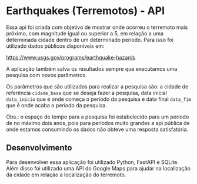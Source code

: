 # Earthquakes (Terremotos) - API

Essa api foi criada com objetivo de mostrar onde
ocorreu o terremoto mais próximo, com magnitude 
igual ou superior a 5, em relação a uma determinada
cidade dentro de um determinado período. Para isso
foi utilizado dados públicos disponíveis em:

<https://www.usgs.gov/programs/earthquake-hazards>

A aplicação também salva os resultados sempre que
executamos uma pesquisa com novos parâmetros. 

Os parâmetros que são utilizados para realizar a 
pesquisa são: a cidade de referência `cidade_base`
que se deseja fazer a pesquisa, data inicial `data_inicio`
que é onde começa o período da pesquisa e data final
`data_fim` que é onde acaba o período da pesquisa. 

Obs.: o espaço de tempo para a pesquisa foi estabelecido
para um período de no máximo dois anos, pois para períodos
muito grandes a api pública de onde estamos consumindo os
dados não obteve uma resposta satisfatória. 

## Desenvolvimento

Para desenvolver essa aplicação foi utilizado Python,
FastAPI e SQLite. Além disso foi utilizado uma API do 
Google Maps para ajudar na localização da cidade em 
relação a localização do terremoto. 





